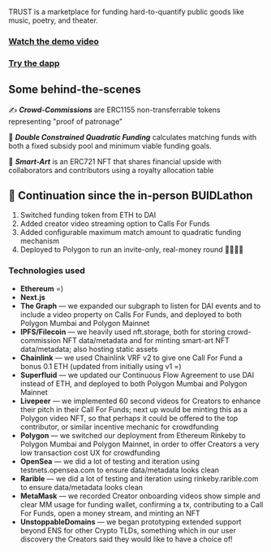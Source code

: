 
TRUST is a marketplace for funding hard-to-quantify public goods like music, poetry, and theater.

### [Watch the demo video](https://www.dropbox.com/sh/cizir6uy73hzof5/AADIp7qNw-t7ywOOeZ3W6Pyma?dl=0)

### [Try the dapp](https://loudverse.xyz)

## Some behind-the-scenes
✍️ _**Crowd-Commissions**_ are ERC1155 non-transferrable tokens representing "proof of patronage”

🧾 _**Double Constrained Quadratic Funding**_ calculates matching funds with both a fixed subsidy pool and minimum viable funding goals. 

🎨 _**Smart-Art**_ is an ERC721 NFT that shares financial upside with collaborators and contributors using a royalty allocation table

## 🚀 Continuation since the in-person BUIDLathon
1) Switched funding token from ETH to DAI
2) Added creator video streaming option to Calls For Funds
3) Added configurable maximum match amount to quadratic funding mechanism
4) Deployed to Polygon to run an invite-only, real-money round 🙌🙌🙌🙌

### Technologies used
- **Ethereum** =)
- **Next.js**
- **The Graph** — we expanded our subgraph to listen for DAI events and to include a video property on Calls For Funds, and deployed to both Polygon Mumbai and Polygon Mainnet
- **IPFS/Filecoin** — we heavily used nft.storage, both for storing crowd-commission NFT data/metadata and for minting smart-art NFT data/metadata; also hosting static assets
- **Chainlink** — we used Chainlink VRF v2 to give one Call For Fund a bonus 0.1 ETH (updated from initially using v1 =)
- **Superfluid** — we updated our Continuous Flow Agreement to use DAI instead of ETH, and deployed to both Polygon Mumbai and Polygon Mainnet
- **Livepeer** — we implemented 60 second videos for Creators to enhance their pitch in their Call For Funds; next up would be minting this as a Polygon video NFT, so that perhaps it could be offered to the top contributor, or similar incentive mechanic for crowdfunding
- **Polygon** — we switched our deployment from Ethereum Rinkeby to Polygon Mumbai and Polygon Mainnet, in order to offer Creators a very low transaction cost UX for crowdfunding
- **OpenSea** — we did a lot of testing and iteration using testnets.opensea.com to ensure data/metadata looks clean
- **Rarible** — we did a lot of testing and iteration using rinkeby.rarible.com to ensure data/metadata looks clean
- **MetaMask** — we recorded Creator onboarding videos show simple and clear MM usage for funding wallet, confirming a tx, contributing to a Call For Funds, open a money stream, and minting an NFT
- **UnstoppableDomains** — we began prototyping extended support beyond ENS for other Crypto TLDs, something which in our user discovery the Creators said they would like to have a choice of!

